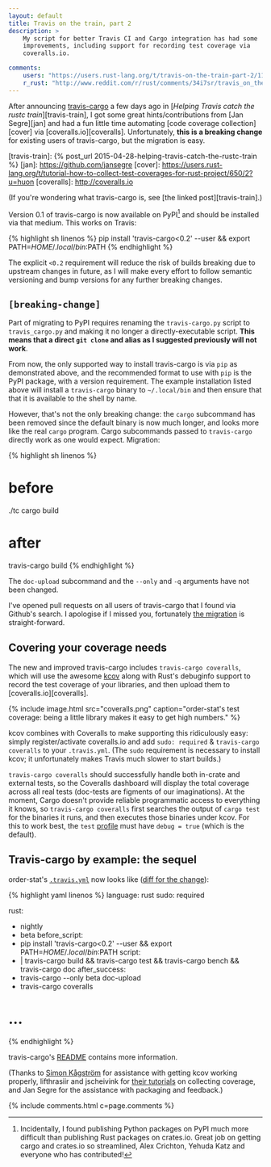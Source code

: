 ```yaml
---
layout: default
title: Travis on the train, part 2
description: >
    My script for better Travis CI and Cargo integration has had some
    improvements, including support for recording test coverage via
    coveralls.io.

comments:
    users: "https://users.rust-lang.org/t/travis-on-the-train-part-2/1196"
    r_rust: "http://www.reddit.com/r/rust/comments/34i7sr/travis_on_the_train_part_2/"
---
```


After announcing [travis-cargo][travis-cargo] a few days ago in
[*Helping Travis catch the rustc train*][travis-train], I got some
great hints/contributions from [Jan Segre][jan] and had a fun little
time automating [code coverage collection][cover] via
[coveralls.io][coveralls]. Unfortunately, **this is a breaking
change** for existing users of travis-cargo, but the migration is
easy.

[travis-cargo]: https://github.com/huonw/travis-cargo
[travis-train]: {% post_url 2015-04-28-helping-travis-catch-the-rustc-train %}
[jan]: https://github.com/jansegre
[cover]: https://users.rust-lang.org/t/tutorial-how-to-collect-test-coverages-for-rust-project/650/2?u=huon
[coveralls]: http://coveralls.io

(If you're wondering what travis-cargo is, see [the linked post][travis-train].)

Version 0.1 of travis-cargo is now available on PyPI[^pypi] and should be
installed via that medium. This works on Travis:

[^pypi]: Incidentally, I found publishing Python packages on PyPI much
         more difficult than publishing Rust packages on crates.io.
         Great job on getting cargo and crates.io so streamlined, Alex
         Crichton, Yehuda Katz and everyone who has contributed!

{% highlight sh linenos %}
pip install 'travis-cargo<0.2' --user && export PATH=$HOME/.local/bin:$PATH
{% endhighlight %}

The explicit `<0.2` requirement will reduce the risk of builds
breaking due to upstream changes in future, as I will make every
effort to follow semantic versioning and bump versions for any further
breaking changes.

## `[breaking-change]`

Part of migrating to PyPI requires renaming the `travis-cargo.py`
script to `travis_cargo.py` and making it no longer a
directly-executable script. **This means that a direct `git clone` and
alias as I suggested previously will not work**.

From now, the only supported way to install travis-cargo is via `pip`
as demonstrated above, and the recommended format to use with `pip` is
the PyPI package, with a version requirement. The example installation
listed above will install a `travis-cargo` binary to `~/.local/bin`
and then ensure that that it is available to the shell by name.

However, that's not the only breaking change: the `cargo` subcommand
has been removed since the default binary is now much longer, and
looks more like the real `cargo` program. Cargo subcommands passed to
`travis-cargo` directly work as one would expect. Migration:

{% highlight sh linenos %}
# before
./tc cargo build
# after
travis-cargo build
{% endhighlight %}

The `doc-upload` subcommand and the `--only` and `-q` arguments have
not been changed.


I've opened pull requests on all users of travis-cargo that I found
via Github's search. I apologise if I missed you, fortunately
[the migration](https://github.com/huonw/order-stat/commit/251a80999b5d727224523a33847479d23048d7ab)
is straight-forward.


## Covering your coverage needs

The new and improved travis-cargo includes `travis-cargo coveralls`,
which will use the awesome [kcov][kcov] along with Rust's debuginfo
support to record the test coverage of your libraries, and then upload
them to [coveralls.io][coveralls].

{% include image.html src="coveralls.png" caption="order-stat's test coverage: being a little library makes it easy to get high numbers." %}

kcov combines with Coveralls to make supporting this ridiculously
easy: simply register/activate coveralls.io and add `sudo: required` &
`travis-cargo coveralls` to your `.travis.yml`. (The `sudo`
requirement is necessary to install kcov; it unfortunately makes
Travis much slower to start builds.)

[kcov]: https://github.com/SimonKagstrom/kcov

`travis-cargo coveralls` should successfully handle both in-crate and
external tests, so the Coveralls dashboard will display the total
coverage across all real tests (doc-tests are figments of our
imaginations). At the moment, Cargo doesn't provide reliable
programmatic access to everything it knows, so `travis-cargo
coveralls` first searches the output of `cargo test` for the binaries
it runs, and then executes those binaries under kcov. For this to work
best, the `test` [profile][profile] must have `debug = true` (which is
the default).

[profile]: http://doc.crates.io/manifest.html#the-[profile.*]-sections

## Travis-cargo by example: the sequel

order-stat's [`.travis.yml`][commit] now looks like ([diff for the change][diff]):

[commit]: https://github.com/huonw/order-stat/blob/251a809/.travis.yml
[diff]: https://github.com/huonw/order-stat/commit/251a80999b5d727224523a33847479d23048d7ab

{% highlight yaml linenos %}
language: rust
sudo: required

rust:
  - nightly
  - beta
before_script:
  - pip install 'travis-cargo<0.2' --user && export PATH=$HOME/.local/bin:$PATH
script:
  - |
      travis-cargo build &&
      travis-cargo test &&
      travis-cargo bench &&
      travis-cargo doc
after_success:
  - travis-cargo --only beta doc-upload
  - travis-cargo coveralls

# ...
{% endhighlight %}

travis-cargo's [README][readme] contains more information.

[readme]: https://github.com/huonw/travis-cargo#readme

(Thanks to [Simon Kågström](https://github.com/SimonKagstrom) for
assistance with getting kcov working properly, lifthrasiir and
jscheivink for [their tutorials][coverage-tute] on collecting
coverage, and Jan Segre for the assistance with packaging and
feedback.)

[coverage-tute]: https://users.rust-lang.org/t/tutorial-how-to-collect-test-coverages-for-rust-project/650?u=huon

{% include comments.html c=page.comments %}
